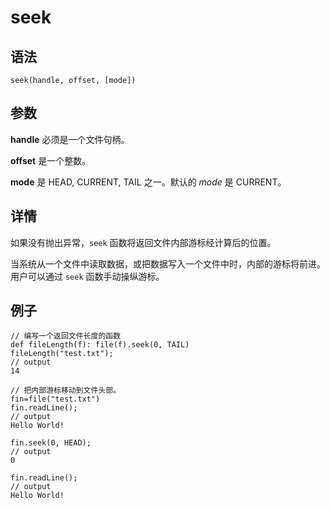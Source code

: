 # seek

## 语法

`seek(handle, offset, [mode])`

## 参数

**handle** 必须是一个文件句柄。

**offset** 是一个整数。

**mode** 是 HEAD, CURRENT, TAIL 之一。默认的 *mode* 是 CURRENT。

## 详情

如果没有抛出异常，`seek` 函数将返回文件内部游标经计算后的位置。

当系统从一个文件中读取数据，或把数据写入一个文件中时，内部的游标将前进。用户可以通过 `seek`
函数手动操纵游标。

## 例子

```
// 编写一个返回文件长度的函数
def fileLength(f): file(f).seek(0, TAIL)
fileLength("test.txt");
// output
14

// 把内部游标移动到文件头部。
fin=file("test.txt")
fin.readLine();
// output
Hello World!

fin.seek(0, HEAD);
// output
0

fin.readLine();
// output
Hello World!
```

